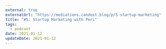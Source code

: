 ```yaml
---
external: true
externalUrl: "https://mediations.candost.blog/p/5-startup-marketing"
title: "#5: Startup Marketing with Peri"
tags:
  - podcast
date: 2021-01-12
updateDate: 2021-01-12
---
```

